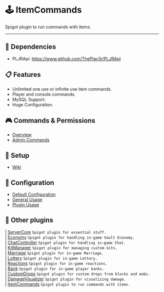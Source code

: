 # 🕹 ItemCommands
Spigot plugin to run commands with items.

----

## 🔧 Dependencies
- PLJRApi: https://www.github.com/ThePlay3r/PLJRApi

## 📋 Features
- Unlimited one use or infinite use item commands.
- Player and console commands.
- MySQL Support.
- Huge Configuration.

## 🎮 Commands & Permissions
- [Overview](https://github.com/ThePlay3r/ItemCommands/wiki/Commands-And-Permissions#overview)
- [Admin Commands](https://github.com/ThePlay3r/ItemCommands/wiki/Commands-And-Permissions#admin-commands)

## 🔎 Setup
- [Wiki](https://github.com/ThePlay3r/ItemCommands/wiki)

## 📁 Configuration
- [Default Configuration](https://github.com/ThePlay3r/ItemCommands/blob/master/src/main/resources/config.yml)
- [General Usage](https://github.com/ThePlay3r/PLJRApi/wiki#configuration)
- [Plugin Usage](https://github.com/ThePlay3r/ItemCommands/wiki/Configuration-Usage)

## 📌 Other plugins
| [ServerCore](https://github.com/ThePlay3r/ServerCore) `Spigot plugin for essential stuff.` <br>
| [Economy](https://github.com/ThePlay3r/Economy) `Spigot plugin for handling in-game Vault Economy.` <br>
| [ChatController](https://github.com/ThePlay3r/ChatController) `Spigot plugin for handling in-game Chat.` <br>
| [KitManager](https://github.com/ThePlay3r/KitManager) `Spigot plugin for managing custom kits.` <br>
| [Marriage](https://github.com/ThePlay3r/Marriage) `Spigot plugin for in-game Marriage.` <br>
| [Lottery](https://github.com/ThePlay3r/Lottery) `Spigot plugin for in-game Lottery.` <br>
| [Reactions](https://github.com/ThePlay3r/Reactions) `Spigot plugin for in-game reactions.` <br>
| [Bank](https://github.com/ThePlay3r/Bank) `Spigot plugin for in-game player banks.` <br>
| [CustomDrops](https://github.com/ThePlay3r/CustomDrops) `Spigot plugin for custom drops from blocks and mobs.` <br>
| [DamageVisualizer](https://github.com/ThePlay3r/DamageVisualizer) `Spigot plugin for visualizing damage.` <br>
| [ItemCommands](https://github.com/ThePlay3r/ItemCommands) `Spigot plugin to run commands with items.` <br>
